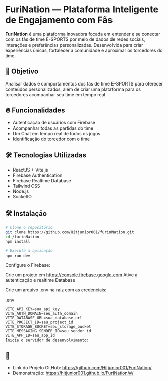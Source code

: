 #  FuriNation — Plataforma Inteligente de Engajamento com Fãs

**FuriNation** é uma plataforma inovadora focada em entender e se conectar com os fãs de time E-SPORTS por meio de dados de redes sociais, interações e preferências personalizadas. Desenvolvida para criar experiências únicas, fortalecer a comunidade e aproximar os torcedores do time.

## 🎯 Objetivo

Analisar dados e comportamentos dos fãs de time E-SPORTS para oferecer conteúdos personalizados, além de criar uma plataforma para os torcedores acompanhar seu time em tempo real

## 🔥 Funcionalidades

- Autenticação de usuários com Firebase
- Acompanhar todas as partidas do time
- Um Chat em tempo real de todos os jogos
- Identificação do torcedor com o time

## 🛠️ Tecnologias Utilizadas

- ReactJS + Vite.js
- Firebase Authentication
- Firebase Realtime Database
- Tailwind CSS
- Node.js
- SocketIO

## 🛠️ Instalação

```bash
# Clone o repositório
git clone https://github.com/Hitjunior001/furinNation.git
cd /furinNation
npm install

# Execute a aplicação
npm run dev
```

Configure o Firebase:

Crie um projeto em https://console.firebase.google.com Ative a autenticação e realtime Database

Crie um arquivo .env na raiz com as credenciais:

.env
```
VITE_API_KEY=sua_api_key
VITE_AUTH_DOMAIN=seu_auth_domain
VITE_DATABASE_URL=sua_database_url
VITE_PROJECT_ID=seu_project_id
VITE_STORAGE_BUCKET=seu_storage_bucket
VITE_MESSAGING_SENDER_ID=seu_sender_id
VITE_APP_ID=seu_app_id
Inicie o servidor de desenvolvimento:
```
## 📌 
- Link do Projeto GitHub: https://github.com/Hitjunior001/FuriNation/
- Demonstração: https://hitjunior001.github.io/FuriNation/#/
